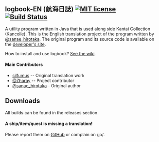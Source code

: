 logbook-EN (航海日誌) [![MIT license](https://img.shields.io/badge/license-MIT-brightgreen.svg)](https://github.com/silfumus/logbook-EN/blob/master/LICENSE.txt) [![Build Status](https://travis-ci.org/silfumus/logbook-EN.svg?branch=master)](https://travis-ci.org/silfumus/logbook-EN)
--
A utility program written in Java that is used along side Kantai Collection (Kancolle). This is the English translation project of the program written by [@sanae_hirotaka](https://twitter.com/sanae_hirotaka). The original program and its source code is available on the [developer's site](http://kancolle.sanaechan.net/).

How to install and use logbook? [See the wiki](http://github.com/silfumus/logbook-EN/wiki).

#### Main Contributors
* [silfumus](https://github.com/silfumus) -- Original translation work
* [@Zharay](http://twitter.com/Zharay) -- Project contributor
* [@sanae_hirotaka](https://twitter.com/sanae_hirotaka) - Original author

## Downloads
All builds can be found in the releases section.

#### A ship/item/quest is missing a translation!
Please report them on [GitHub](https://github.com/silfumus/logbook-EN/issues) or complain on /jp/.